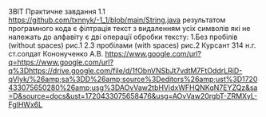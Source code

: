 ЗВІТ 
Практичне завдання 1.1
https://github.com/txnnyk/-1_1/blob/main/String.java
результатом програмного кода є філтрація текст з видаленням усіх символів які не належать до алфавіту
є дві операції обробки тексту:
1.Без пробілів (without spaces) рис.1
2.З пробілами (with spaces) рис.2
Курсант 314 н.г. ст.солдат Кононученко А.В.
https://www.google.com/url?q=https://www.google.com/url?q%3Dhttps://drive.google.com/file/d/1fObnVNSbJt7vdtM7FtOddrLRiD-qVlyk/%26amp;sa%3DD%26amp;source%3Deditors%26amp;ust%3D1720433075650280%26amp;usg%3DAOvVaw2tbHVidxWFHQNKqN7EYZQz&sa=D&source=docs&ust=1720433075658476&usg=AOvVaw20rgbT-ZRMXyL-FglHWx6L
